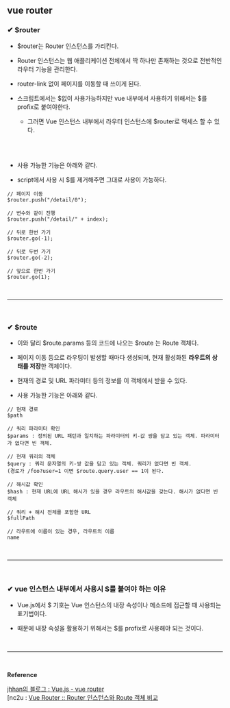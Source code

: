 ## vue router
### ✔ $router
- $router는 Router 인스턴스를 가리킨다.

- Router 인스턴스는 웹 애플리케이션 전체에서 딱 하나만 존재하는 것으로 전반적인 라우터 기능을 관리한다.

- router-link 없이 페이지를 이동할 때 쓰이게 된다.

- 스크립트에서는 $없이 사용가능하지만 vue 내부에서 사용하기 위해서는 $를 profix로 붙여야한다.
  - 그러면 Vue 인스턴스 내부에서 라우터 인스턴스에 $router로 액세스 할 수 있다.
<br>
<br>

- 사용 가능한 기능은 아래와 같다.

- script에서 사용 시 $를 제거해주면 그대로 사용이 가능하다.
```
// 페이지 이동
$router.push("/detail/0");

// 변수와 같이 진행
$router.push("/detail/" + index);

// 뒤로 한번 가기
$router.go(-1);

// 뒤로 두번 가기
$router.go(-2);

// 앞으로 한번 가기
$router.go(1);
```
<br>
<hr>
<br>

### ✔ $route
- 이와 달리 $route.params 등의 코드에 나오는 $route 는 Route 객체다.

- 페이지 이동 등으로 라우팅이 발생할 때마다 생성되며, 현재 활성화된 **라우트의 상태를 저장**한 객체이다.

- 현재의 경로 및 URL 파라미터 등의 정보를 이 객체에서 받을 수 있다.

- 사용 가능한 기능은 아래와 같다.

```
// 현재 경로
$path

// 쿼리 파라미터 확인
$params : 정의된 URL 패턴과 일치하는 파라미터의 키-값 쌍을 담고 있는 객체. 파라미터가 없다면 빈 객체.

// 현재 쿼리의 객체
$query : 쿼리 문자열의 키-쌍 값을 담고 있는 객체. 쿼리가 없다면 빈 객체. 
(경로가 /foo?user=1 이면 $route.query.user == 1이 된다.

// 해시값 확인
$hash : 현재 URL에 URL 해시가 있을 경우 라우트의 해시값을 갖는다. 해시가 없다면 빈 객체

// 쿼리 + 해시 전체를 포함한 URL
$fullPath

// 라우트에 이름이 있는 경우, 라우트의 이름
name
```
<br>
<hr>
<br>

### ✔ vue 인스턴스 내부에서 사용시 $를 붙여야 하는 이유
- Vue.js에서 $ 기호는 Vue 인스턴스의 내장 속성이나 메소드에 접근할 때 사용되는 표기법이다.

- 때문에 내장 속성을 활용하기 위해서는 $를 profix로 사용해야 되는 것이다.
<br>
<hr>
<br>

**Reference**<br>

[jhhan의 블로그 : Vue.js - vue router](https://jhhan009.tistory.com/111)<br>
[nc2u : [Vue Router :: Router 인스턴스와 Route 객체 비교](https://im-nc2u.tistory.com/entry/Vue-Router-Router-%EC%9D%B8%EC%8A%A4%ED%84%B4%EC%8A%A4%EC%99%80-Route-%EA%B0%9D%EC%B2%B4-%EB%B9%84%EA%B5%90)<br>
